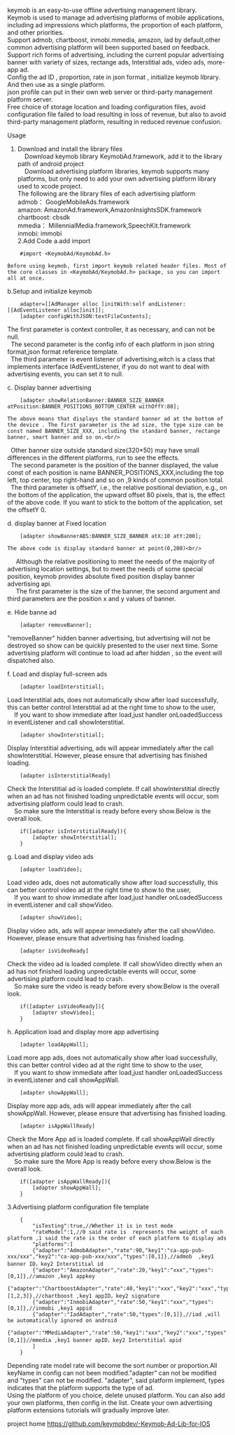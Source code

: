 keymob is an easy-to-use offline advertising management library.<br/>
Keymob is used to  manage  ad advertising platforms of mobile applications, including ad impressions which platforms, the proportion of each platform, and other priorities.<br/>
Support admob, chartboost, inmobi.mmedia, amazon, iad by default,other common advertising platform will been  supported based on  feedback.<br/>
Support rich forms of advertising, including the current popular advertising banner with variety of sizes, rectange ads, Interstitial ads, video ads, more-app ad.<br/>
Config the ad ID , proportion, rate in json format , initialize keymob library. And then  use as a single platform.<br/>
json profile can put in their own web server or third-party management platform server.<br/>
Free choice of storage location and loading configuration files, avoid configuration file failed to load resulting in loss of revenue, but also to avoid third-party management platform, resulting in reduced revenue confusion.<br/>



Usage

1. Download and install the library files<br/>
    Download keymob library KeymobAd.framework,  add it to the library path of android project<br/>
    Download advertising platform libraries, keymob supports many platforms, but only need to add your own advertising platform library used to xcode project.<br/>
   The following are the library files of each advertising platform<br/>
   admob： GoogleMobileAds.framework<br/>
   amazon:  AmazonAd.framework,AmazonInsightsSDK.framework<br/>
   chartboost: cbsdk<br/>
   mmedia：  MillennialMedia.framework,SpeechKit.framework<br/>
   inmobi:  immobi<br/>
2.Add Code
  a.add import
```
	#import <KeymobAd/KeymobAd.h>
```
    Before using keymob, first import keymob related header files. Most of the core classes in <KeymobAd/KeymobAd.h> package, so you can import all at once. 
  
 b.Setup and initialize keymob
```
	adapter=[[AdManager alloc ]initWith:self andListener:[[AdEventListener alloc]init]];
	[adapter configWithJSON:textFileContents];
```
   The first parameter  is context controller, it as necessary, and can not be null.<br/>
  The second parameter is the config info of each platform in json string format,json format reference template.<br/>
  The third parameter is event listener of advertising,witch is a class that implements interface IAdEventListener, if you do not want to deal with advertising events, you can set it to null.<br/>

 c. Display banner advertising
```
	[adapter showRelationBanner:BANNER_SIZE_BANNER atPosition:BANNER_POSITIONS_BOTTOM_CENTER withOffY:80];
```
    The above means that displays the standard banner ad at the bottom of the device . The first parameter is the ad size, the type size can be const named BANNER_SIZE_XXX, including the standard banner, rectange banner, smart banner and so on.<br/>
  Other banner size outside  standard size(320*50) may have  small differences in the different platforms, run to see the effects.<br/>
  The second parameter is the position of the banner displayed,  the value const of each position is  name BANNER_POSITIONS_XXX,including the top left, top center, top right-hand and so on ,9 kinds of common position total.<br/>
  The third parameter is offsetY, i.e., the relative positional deviation, e.g., on the bottom of the application, the upward offset 80 pixels, that is, the effect of the above code. If you want to stick to the bottom of the application, set the offsetY 0.<br/>
 
 d. display banner at Fixed location
```	
	[adapter showBannerABS:BANNER_SIZE_BANNER atX:10 atY:200];
```
    The above code is display standard banner at point(0,200)<br/>
     Although the relative positioning to meet the needs of the majority of advertising location settings, but to meet the needs of some special position, keymob provides absolute fixed position display banner advertising api.<br/>
     The first parameter is the size of the banner, the second argument and third parameters are the position x and y values of banner.<br/>

 e. Hide banne ad
```	
	[adapter removeBanner];
```
   "removeBanner" hidden banner advertising, but advertising will not be destroyed so show can be quickly presented to the user next time. Some advertising platform will continue to  load ad after hidden , so the event will dispatched also.<br/>
    
 f. Load and display full-screen ads
```
	[adapter loadInterstitial];
```
   Load Interstitial ads, does not automatically show after load successfully, this can better control Interstitial ad at the right time to show to the user,<br/>
    If you want to show immediate after load,just handler onLoadedSuccess  in eventListener and call showInterstitial.<br/>
```
	[adapter showInterstitial];
```
   Display Interstitial advertising, ads will appear immediately after the call showInterstitial. However, please ensure that advertising has finished loading.
```
	[adapter isInterstitialReady]
```
   Check the Interstitial ad is loaded complete. If call showInterstitial directly when an ad  has not finished loading unpredictable events will occur, som advertising platform could lead to crash.<br/>
    So make sure the Interstitial is ready before every show.Below is the overall look.
```
   	if([adapter isInterstitialReady]){
		[adapter showInterstitial];
	}
```

g. Load and display video ads
```
	[adapter loadVideo];
```
  Load video ads, does not automatically show after load successfully, this can better control video ad at the right time to show to the user,<br/>
    If you want to show immediate after load,just handler onLoadedSuccess  in eventListener and call showVideo.
```
	[adapter showVideo];
```
   Display video ads, ads will appear immediately after the call showVideo. However, please ensure that advertising has finished loading.
```
	[adapter isVideoReady]
```
  Check the video ad is loaded complete. If call showVideo directly when an ad  has not finished loading unpredictable events will occur, some advertising platform could lead to crash.<br/>
    So make sure the video is ready before every show.Below is the overall look.
```
   	if([adapter isVideoReady]){
		[adapter showVideo];
	}
```
h. Application load and display more app advertising
```
	[adapter loadAppWall];
```
   Load more app ads, does not automatically show after load successfully, this can better control video ad at the right time to show to the user,<br/>
    If you want to show immediate after load,just handler onLoadedSuccess  in eventListener and call showAppWall.
```
	[adapter showAppWall];
```
   Display more app ads, ads will appear immediately after the call showAppWall. However, please ensure that advertising has finished loading.
```
	[adapter isAppWallReady]
```
   Check the More App ad is loaded complete. If call showAppWall directly when an ad  has not finished loading unpredictable events will occur, some advertising platform could lead to crash.<br/>
    So make sure the More App is ready before every show.Below is the overall look.
```
   	if([adapter isAppWallReady]){
		[adapter showAppWall];
	}
```

3.Advertising platform configuration file template
```
	{
		"isTesting":true,//Whether it is in test mode
		"rateModel":1,//0 said rate is  represents the weight of each platform ,1 said the rate is the order of each platform to display ads
		"platforms":[
		{"adapter":"AdmobAdapter","rate":90,"key1":"ca-app-pub-xxx/xxx","key2":"ca-app-pub-xxx/xxx","types":[0,1]},//admob  ,key1 banner ID，key2 Interstitial id
		{"adapter":"AmazonAdapter","rate":20,"key1":"xxx","types":[0,1]},//amazon ,key1 appkey
		{"adapter":"ChartboostAdapter","rate":40,"key1":"xxx","key2":"xxx","types":[1,2,3]},//chartboost ,key1 appID，key2 signature
		{"adapter":"InmobiAdapter","rate":50,"key1":"xxx","types":[0,1]},//inmobi ,key1 appid 
		{"adapter":"IadAdapter","rate":50,"types":[0,1]},//iad ,will be automatically ignored on android
		{"adapter":"MMediaAdapter","rate":50,"key1":"xxx","key2":"xxx","types":[0,1]}//mmedia ,key1 banner apID，key2 Interstitial apid
		]
	}
```
Depending rate model rate will become the sort number or proportion.All keyName in config can not been modified."adapter" can not be modified and "types" can not be modified. "adapter", said platform implement, types indicates that the platform supports the type of ad.<br/>
Using the platform of you  choice, delete unused platform. You can also add your own platforms, then config in the list. Create your own advertising platform extensions tutorials will gradually improve later.<br/>

project home https://github.com/keymobdev/-Keymob-Ad-Lib-for-IOS